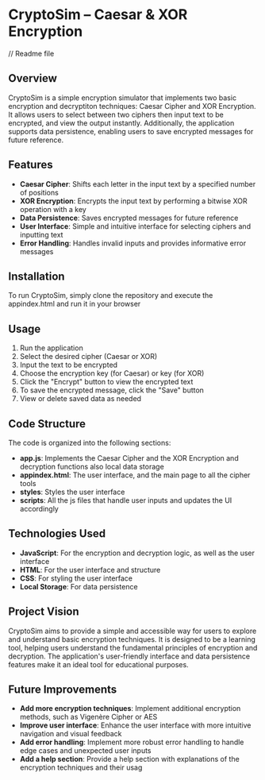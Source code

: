 # CryptoSim – Caesar & XOR Encryption
// Readme file 

## Overview
CryptoSim is a simple encryption simulator that implements two basic encryption and decryptiton techniques: Caesar Cipher and XOR Encryption. It allows users to select between two ciphers then input text to be encrypted, and view the output instantly. Additionally, the application supports data persistence, enabling users to save encrypted messages for future reference.

## Features 
- **Caesar Cipher**: Shifts each letter in the input text by a specified number of positions
- **XOR Encryption**: Encrypts the input text by performing a bitwise XOR operation with a key
- **Data Persistence**: Saves encrypted messages for future reference
- **User Interface**: Simple and intuitive interface for selecting ciphers and inputting text
- **Error Handling**: Handles invalid inputs and provides informative error messages

## Installation
To run CryptoSim, simply clone the repository and execute the appindex.html and run it in your browser 

## Usage
1. Run the application
2. Select the desired cipher (Caesar or XOR)
3. Input the text to be encrypted
4. Choose the encryption key (for Caesar) or key (for XOR)
5. Click the "Encrypt" button to view the encrypted text
6. To save the encrypted message, click the "Save" button 
7. View or delete saved data as needed

## Code Structure
The code is organized into the following sections:
- **app.js**: Implements the Caesar Cipher and the XOR Encryption and decryption functions also local data storage
- **appindex.html**: The user interface, and the main page to all the cipher tools
- **styles**: Styles the user interface
- **scripts**: All the js files that handle user inputs and updates the UI accordingly

## Technologies Used 
- **JavaScript**: For the encryption and decryption logic, as well as the user interface
- **HTML**: For the user interface and structure
- **CSS**: For styling the user interface
- **Local Storage**: For data persistence

## Project Vision 
CryptoSim aims to provide a simple and accessible way for users to explore and understand basic encryption techniques.
It is designed to be a learning tool, helping users understand the fundamental principles of encryption and decryption.
The application's user-friendly interface and data persistence features make it an ideal tool for educational purposes.

## Future Improvements 
- **Add more encryption techniques**: Implement additional encryption methods, such as Vigenère Cipher or AES
- **Improve user interface**: Enhance the user interface with more intuitive navigation and visual feedback
- **Add error handling**: Implement more robust error handling to handle edge cases and unexpected user inputs
- **Add a help section**: Provide a help section with explanations of the encryption techniques and their usag

